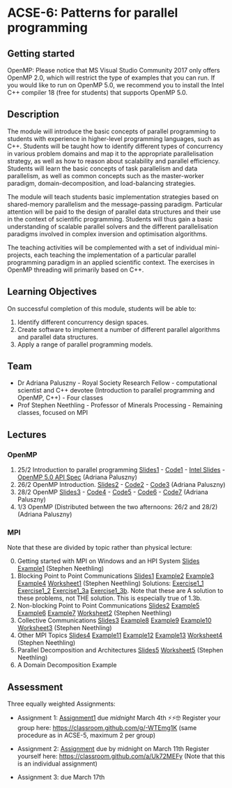 # ACSE-6: Patterns for parallel programming

## Getting started
OpenMP: Please notice that MS Visual Studio Community 2017 only offers OpenMP 2.0, which will restrict the type of examples that you can run. If you would like to run on OpenMP 5.0, we recommend you to install the Intel C++ compiler 18 (free for students) that supports OpenMP 5.0.

## Description
The module will introduce the basic concepts of parallel programming to students with experience in higher-level programming languages, such as C++. Students will be taught how to identify different types of concurrency in various problem domains and map it to the appropriate parallelisation strategy, as well as how to reason about scalability and parallel efficiency. Students will learn the basic concepts of task parallelism and data parallelism, as well as common concepts such as the master-worker paradigm, domain-decomposition, and load-balancing strategies.

The module will teach students basic implementation strategies based on shared-memory parallelism and the message-passing paradigm. Particular attention will be paid to the design of parallel data structures and their use in the context of scientific programming. Students will thus gain a basic understanding of scalable parallel solvers and the different parallelisation paradigms involved in complex inversion and optimisation algorithms.

The teaching activities will be complemented with a set of individual mini-projects, each teaching the implementation of a particular parallel programming paradigm in an applied scientific context. The exercises in OpenMP threading will primarily based on C++.

## Learning Objectives
On successful completion of this module, students will be able to:
1.	Identify different concurrency design spaces.
2.	Create software to implement a number of different parallel algorithms and parallel data structures.
3.	Apply a range of parallel programming models. 

## Team
- Dr Adriana Paluszny - Royal Society Research Fellow - computational scientist and C++ devotee (Introduction to parallel programming and OpenMP, C++) - Four classes
- Prof Stephen Neethling - Professor of Minerals Processing - Remaining classes, focused on MPI

## Lectures
### OpenMP
1. 25/2 Introduction to parallel programming [Slides1](ACSE6-Lecture1.pdf) - [Code1](1main.cpp) - [Intel Slides](04_Programming_with_OpenMP.ppt) - [OpenMP 5.0 API Spec](OpenMP-API-Specification-5.0.pdf) (Adriana Paluszny) 
2. 26/2 OpenMP Introduction. [Slides2](ACSE6-Lecture2.pdf) - [Code2](2openmp.cpp) - [Code3](3openmp.cpp) (Adriana Paluszny)
3. 28/2 OpenMP [Slides3](ACSE6-Lecture3.pdf) - [Code4](4openmp.cpp) - [Code5](5openmp.cpp) - [Code6](6openmp.cpp) - [Code7](7openmp.cpp) (Adriana Paluszny)
4. 1/3 OpenMP (Distributed between the two afternoons: 26/2 and 28/2) (Adriana Paluszny)

### MPI 
Note that these are divided by topic rather than physical lecture:

0. Getting started with MPI on Windows and an HPI System [Slides](Lecture_0.pdf) [Example1](Example_1.cpp) (Stephen Neethling)
1. Blocking Point to Point Communications [Slides1](Lecture_1.pdf) [Example2](Example_2.cpp) [Example3](Example_3.cpp) [Example4](Example_4.cpp) [Worksheet1](Worksheet_1.docx) (Stephen Neethling)
Solutions: [Exercise1_1](Exercise1_1.cpp) [Exercise1_2](Exercise1_2.cpp) [Exercise1_3a](Exercise1_3a.cpp) [Exercise1_3b](Exercise1_3b.cpp). Note that these are A solution to these problems, not THE solution. This is especially true of 1.3b.
2. Non-blocking Point to Point Communications [Slides2](Lecture_2.pdf) [Example5](Example_5.cpp) [Example6](Example_6.cpp) [Example7](Example_7.cpp) [Worksheet2](Worksheet_2.docx) (Stephen Neethling)
3. Collective Communications [Slides3](Lecture_3.pdf) [Example8](Example_8.cpp) [Example9](Example_9.cpp) [Example10](Example_10.cpp) [Worksheet3](Worksheet_3.docx) (Stephen Neethling) 
4. Other MPI Topics [Slides4](Lecture_4.pdf) [Example11](Example_11.cpp) [Example12](Example_12.cpp) [Example13](Example_13.cpp) [Worksheet4](Worksheet_4.docx) (Stephen Neethling)
5. Parallel Decomposition and Architectures [Slides5](Lecture_5.pdf) [Worksheet5](Worksheet_5.docx) (Stephen Neethling)
6. A Domain Decomposition Example

## Assessment
Three equally weighted Assignments:
- Assignment 1: [Assignment1](ACSE6-Assignment1.pdf) due *midnight* March 4th ⚡️⚡️🤓
Register your group here: https://classroom.github.com/g/-WTEmg1K (same procedure as in ACSE-5, maximum 2 per group)

- Assignment 2: [Assignment](Assignment_1.docx) due by midnight on March 11th
Register yourself here: https://classroom.github.com/a/Uk72MEFy (Note that this is an individual assignment)

- Assignment 3: due March 17th

